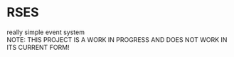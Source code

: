 # RSES
really simple event system
<br>
NOTE: THIS PROJECT IS A WORK IN PROGRESS AND DOES NOT WORK IN ITS CURRENT FORM!
